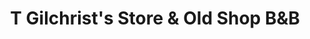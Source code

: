 ---
title: "T Gilchrist's Store & Old Shop B&B"
url: /oturehua/t-gilchrists-store-and-old-shop-bandb/
shop: general
---